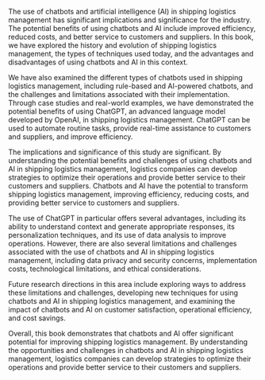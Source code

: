 
The use of chatbots and artificial intelligence (AI) in shipping logistics management has significant implications and significance for the industry. The potential benefits of using chatbots and AI include improved efficiency, reduced costs, and better service to customers and suppliers. In this book, we have explored the history and evolution of shipping logistics management, the types of techniques used today, and the advantages and disadvantages of using chatbots and AI in this context.

We have also examined the different types of chatbots used in shipping logistics management, including rule-based and AI-powered chatbots, and the challenges and limitations associated with their implementation. Through case studies and real-world examples, we have demonstrated the potential benefits of using ChatGPT, an advanced language model developed by OpenAI, in shipping logistics management. ChatGPT can be used to automate routine tasks, provide real-time assistance to customers and suppliers, and improve efficiency.

The implications and significance of this study are significant. By understanding the potential benefits and challenges of using chatbots and AI in shipping logistics management, logistics companies can develop strategies to optimize their operations and provide better service to their customers and suppliers. Chatbots and AI have the potential to transform shipping logistics management, improving efficiency, reducing costs, and providing better service to customers and suppliers.

The use of ChatGPT in particular offers several advantages, including its ability to understand context and generate appropriate responses, its personalization techniques, and its use of data analysis to improve operations. However, there are also several limitations and challenges associated with the use of chatbots and AI in shipping logistics management, including data privacy and security concerns, implementation costs, technological limitations, and ethical considerations.

Future research directions in this area include exploring ways to address these limitations and challenges, developing new techniques for using chatbots and AI in shipping logistics management, and examining the impact of chatbots and AI on customer satisfaction, operational efficiency, and cost savings.

Overall, this book demonstrates that chatbots and AI offer significant potential for improving shipping logistics management. By understanding the opportunities and challenges in chatbots and AI in shipping logistics management, logistics companies can develop strategies to optimize their operations and provide better service to their customers and suppliers.
